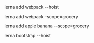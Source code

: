 lerna add webpack --hoist

lerna add webpack –scope=grocery

lerna add apple banana --scope=grocery


lerna bootstrap --hoist